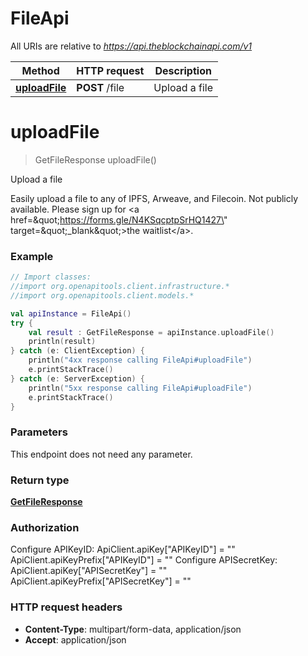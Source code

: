 # FileApi

All URIs are relative to *https://api.theblockchainapi.com/v1*

Method | HTTP request | Description
------------- | ------------- | -------------
[**uploadFile**](FileApi.md#uploadFile) | **POST** /file | Upload a file


<a name="uploadFile"></a>
# **uploadFile**
> GetFileResponse uploadFile()

Upload a file

Easily upload a file to any of IPFS, Arweave, and Filecoin. Not publicly available. Please sign up for &lt;a href&#x3D;\&quot;https://forms.gle/N4KSqcptpSrHQ1427\&quot; target&#x3D;\&quot;_blank\&quot;&gt;the waitlist&lt;/a&gt;.

### Example
```kotlin
// Import classes:
//import org.openapitools.client.infrastructure.*
//import org.openapitools.client.models.*

val apiInstance = FileApi()
try {
    val result : GetFileResponse = apiInstance.uploadFile()
    println(result)
} catch (e: ClientException) {
    println("4xx response calling FileApi#uploadFile")
    e.printStackTrace()
} catch (e: ServerException) {
    println("5xx response calling FileApi#uploadFile")
    e.printStackTrace()
}
```

### Parameters
This endpoint does not need any parameter.

### Return type

[**GetFileResponse**](GetFileResponse.md)

### Authorization


Configure APIKeyID:
    ApiClient.apiKey["APIKeyID"] = ""
    ApiClient.apiKeyPrefix["APIKeyID"] = ""
Configure APISecretKey:
    ApiClient.apiKey["APISecretKey"] = ""
    ApiClient.apiKeyPrefix["APISecretKey"] = ""

### HTTP request headers

 - **Content-Type**: multipart/form-data, application/json
 - **Accept**: application/json

